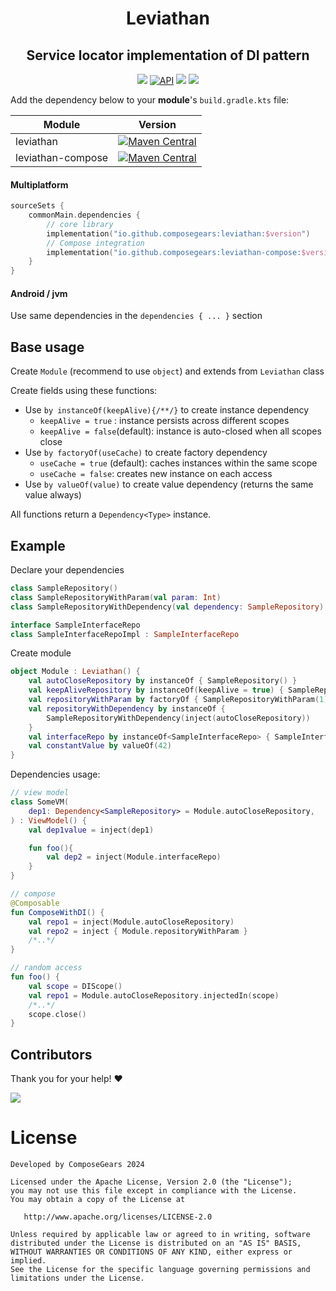 <h1 align="center">Leviathan</h1>
<h2 align="center">Service locator implementation of DI pattern</h2>

<p align="center">
    <a target="_blank" href="https://github.com/ComposeGears/leviathan/stargazers"><img src="https://img.shields.io/github/stars/ComposeGears/leviathan.svg"></a>
    <a href="https://github.com/ComposeGears/leviathan/network"><img alt="API" src="https://img.shields.io/github/forks/ComposeGears/leviathan.svg"/></a>
    <a target="_blank" href="https://github.com/ComposeGears/leviathan/blob/main/LICENSE"><img src="https://img.shields.io/github/license/ComposeGears/leviathan.svg"></a>
    <a target="_blank" href="https://central.sonatype.com/artifact/io.github.composegears/leviathan"><img src="https://img.shields.io/maven-central/v/io.github.composegears/leviathan.svg?style=flat-square"/></a>
</p>


Add the dependency below to your **module**'s `build.gradle.kts` file:

| Module            |                                                                                                  Version                                                                                                  |
|-------------------|:---------------------------------------------------------------------------------------------------------------------------------------------------------------------------------------------------------:|
| leviathan         |         [![Maven Central](https://img.shields.io/maven-central/v/io.github.composegears/leviathan.svg?style=flat-square)](https://central.sonatype.com/artifact/io.github.composegears/leviathan)         |
| leviathan-compose | [![Maven Central](https://img.shields.io/maven-central/v/io.github.composegears/leviathan-compose.svg?style=flat-square)](https://central.sonatype.com/artifact/io.github.composegears/leviathan-compose) |

#### Multiplatform

```kotlin
sourceSets {
    commonMain.dependencies {
        // core library
        implementation("io.github.composegears:leviathan:$version")
        // Compose integration 
        implementation("io.github.composegears:leviathan-compose:$version")
    }
}
```

#### Android / jvm

Use same dependencies in the `dependencies { ... }` section


Base usage
----------

Create `Module` (recommend to use `object`) and extends from `Leviathan` class

Create fields using these functions:

- Use `by instanceOf(keepAlive){/**/}` to create instance dependency
  - `keepAlive = true` : instance persists across different scopes
  - `keepAlive = false`(default): instance is auto-closed when all scopes close
- Use `by factoryOf(useCache)` to create factory dependency
  - `useCache = true` (default): caches instances within the same scope
  - `useCache = false`: creates new instance on each access
- Use `by valueOf(value)` to create value dependency (returns the same value always)

All functions return a `Dependency<Type>` instance.


Example
-----------

Declare your dependencies

```kotlin
class SampleRepository()
class SampleRepositoryWithParam(val param: Int)
class SampleRepositoryWithDependency(val dependency: SampleRepository)

interface SampleInterfaceRepo
class SampleInterfaceRepoImpl : SampleInterfaceRepo
```

Create module

```kotlin
object Module : Leviathan() {
    val autoCloseRepository by instanceOf { SampleRepository() }
    val keepAliveRepository by instanceOf(keepAlive = true) { SampleRepository() }
    val repositoryWithParam by factoryOf { SampleRepositoryWithParam(1) }
    val repositoryWithDependency by instanceOf { 
        SampleRepositoryWithDependency(inject(autoCloseRepository)) 
    }
    val interfaceRepo by instanceOf<SampleInterfaceRepo> { SampleInterfaceRepoImpl() }
    val constantValue by valueOf(42)
}
```

Dependencies usage:

```kotlin
// view model
class SomeVM(
    dep1: Dependency<SampleRepository> = Module.autoCloseRepository,
) : ViewModel() {
    val dep1value = inject(dep1)

    fun foo(){
        val dep2 = inject(Module.interfaceRepo)
    }
}

// compose
@Composable
fun ComposeWithDI() {
    val repo1 = inject(Module.autoCloseRepository)
    val repo2 = inject { Module.repositoryWithParam }
    /*..*/
}

// random access
fun foo() {
    val scope = DIScope()
    val repo1 = Module.autoCloseRepository.injectedIn(scope)
    /*..*/
    scope.close()
}
```

## Contributors

Thank you for your help! ❤️

<a href="https://github.com/ComposeGears/Leviathan/graphs/contributors">
  <img src="https://contrib.rocks/image?repo=ComposeGears/Leviathan" />
</a>


# License
```
Developed by ComposeGears 2024

Licensed under the Apache License, Version 2.0 (the "License");
you may not use this file except in compliance with the License.
You may obtain a copy of the License at

   http://www.apache.org/licenses/LICENSE-2.0

Unless required by applicable law or agreed to in writing, software
distributed under the License is distributed on an "AS IS" BASIS,
WITHOUT WARRANTIES OR CONDITIONS OF ANY KIND, either express or implied.
See the License for the specific language governing permissions and
limitations under the License.
```
